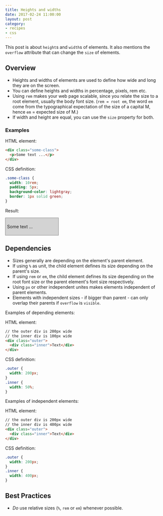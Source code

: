 ```yaml
---
title: Heights and widths
date: 2017-02-24 11:00:00
layout: post
category:
- recipes
- css
---
```


This post is about `height`s and `width`s of elements. It also mentions
the `overflow` attribute that can change the `size` of elements.
<!-- more -->

## Overview

* Heights and widths of elements are used to define how wide and long
  they are on the screen.
* You can define heights and widths in percentage, pixels, rem etc.
* Using `rem` makes your web page scalable, since you relate the size
  to a root element, usually the body font size. (`rem = root em`, the word
  `em` come from the typographical expectation of the size of a capital M,
  hence `em` = expected size of M.)
* If width and height are equal, you can use the `size` property for both.

### Examples

HTML element:
```html
<div class="some-class">
  <p>Some text ...</p>
</div>
```

CSS definition:
```css
.some-class {
  width: 10rem;
  padding: 5px;
  background-color: lightgray;
  border: 1px solid green;
}
```

Result:
<style>
.some-class {
  width: 10rem;
  padding: 5px;
  background-color: lightgray;
  border: 1px solid gray;
}
</style>
<div class="tutorials-result">
  <div class="some-class">
    <p>Some text ...</p>
  </div>
</div>

## Dependencies

* Sizes generally are depending on the element's parent element.
* If using `%` as unit, the child element defines its size depending
  on the parent's size.
* If using `rem` or `em`, the child element defines its size depending
  on the root font size or the parent element's font size respectively.
* Using `px` or other independent unites makes elements independent of
  parent elements.
* Elements with independent sizes - if bigger than parent - can only
  overlap their parents if `overflow` is `visible`.

Examples of depending elements:

HTML element:
```html
// the outer div is 200px wide
// the inner div is 100px wide
<div class="outer">
  <div class="inner">Text</div>
</div>
```

CSS definition:
```css
.outer {
  width: 200px;
}
.inner {
  width: 50%;
}
```

Examples of independent elements:

HTML element:
```html
// the outer div is 200px wide
// the inner div is 400px wide
<div class="outer">
  <div class="inner">Text</div>
</div>
```

CSS definition:
```css
.outer {
  width: 200px;
}
.inner {
  width: 400px;
}
```

## Best Practices

* _Do_ use relative sizes (`%`, `rem` or `em`) whenever possible.
